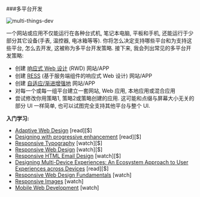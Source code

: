 ###多平台开发

![multi-things-dev](https://raw.githubusercontent.com/dwqs/fedHandlebook/master/images/things.jpg)

一个网站或应用不仅能运行在各种台式机, 笔记本电脑, 平板和手机, 还能运行于少部分其它设备(手表, 温控器, 电冰箱等等). 你将怎么决定支持哪些平台和为支持这些平台, 怎么去开发, 这被称为多平台开发策略. 接下来, 我会列出常见的多平台开发策略:

* 创建 [响应式 Web 设计](https://en.wikipedia.org/wiki/Responsive_web_design) (RWD) 网站/APP
* 创建 [RESS](http://www.lukew.com/ff/entry.asp?1392) (基于服务端组件的响应式 Web 设计) 网站/APP
* 创建 [自适应/渐进增强地](https://en.wikipedia.org/wiki/Adaptive_web_design) 网站/APP
* 对每一个或每一组平台建立一套网站, Web 应用, 本地应用或混合应用
* 尝试修改你用策略1, 策略2或策略创建的应用. 这可能和点缀与屏幕大小无关的部分 UI 一样简单, 也可以试图完全支持其他平台与整个 UI.

**入门学习:**
<ul>
<li><a href="http://adaptivewebdesign.info/" target="_blank">Adaptive Web Design</a> [read][$]</li>
<li><a href="https://www.filamentgroup.com/dwpe/" target="_blank">Designing with progressive enhancement</a> [read][$]</li>
<li><a href="Responsive%20Typography">Responsive Typography</a> [watch][$]</li>
<li><a href="https://frontendmasters.com/courses/responsive-web-design/" target="_blank">Responsive Web Design</a> [watch][$]</li>
<li><a href="https://frontendmasters.com/courses/responsive-email/" target="_blank">Responsive HTML Email Design</a> [watch][$]</li>
<li><a href="http://www.amazon.com/Designing-Multi-Device-Experiences-Ecosystem-Approach/dp/1449340385/ref=pd_sim_14_8" target="_blank">Designing Multi-Device Experiences: An Ecosystem Approach to User Experiences across Devices</a> [read][$]</li>
<li><a href="https://www.udacity.com/courses/web-development" target="_blank">Responsive Web Design Fundamentals</a> [watch]</li>
<li><a href="https://www.udacity.com/course/responsive-images--ud882" target="_blank">Responsive Images</a> [watch]</li>
<li><a href="https://www.udacity.com/course/mobile-web-development--cs256" target="_blank">Mobile Web Development</a> [watch]</li>
</ul>